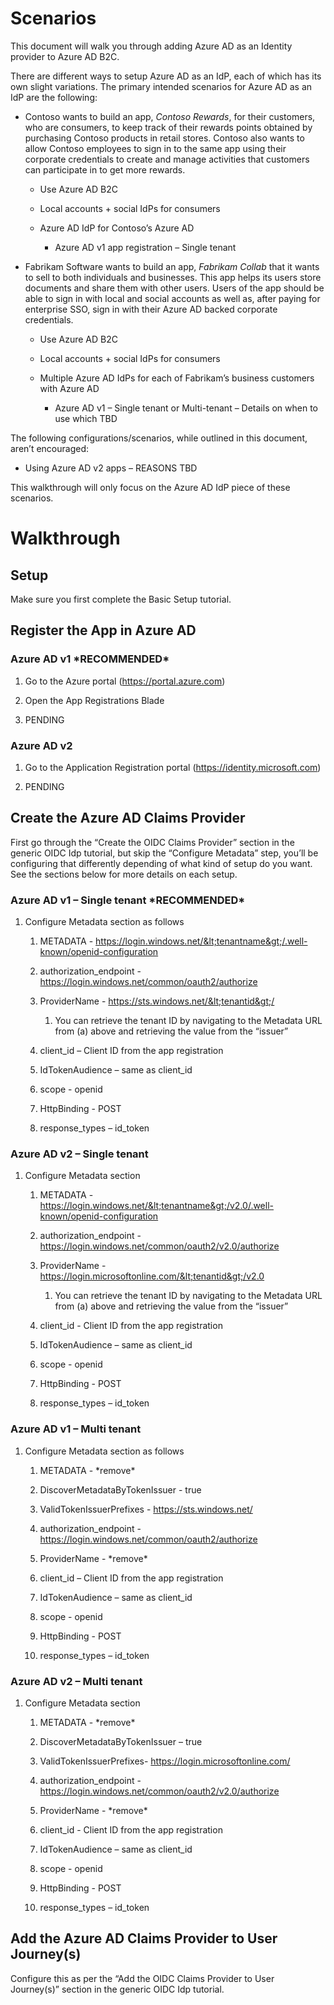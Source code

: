 Scenarios
=========

This document will walk you through adding Azure AD as an Identity
provider to Azure AD B2C.

There are different ways to setup Azure AD as an IdP, each of which has
its own slight variations. The primary intended scenarios for Azure AD
as an IdP are the following:

-  Contoso wants to build an app, *Contoso Rewards*, for their
    customers, who are consumers, to keep track of their rewards points
    obtained by purchasing Contoso products in retail stores. Contoso
    also wants to allow Contoso employees to sign in to the same app
    using their corporate credentials to create and manage activities
    that customers can participate in to get more rewards.

    -   Use Azure AD B2C

    -   Local accounts + social IdPs for consumers

    -   Azure AD IdP for Contoso’s Azure AD

        -   Azure AD v1 app registration – Single tenant

-  Fabrikam Software wants to build an app, *Fabrikam Collab* that it
    wants to sell to both individuals and businesses. This app helps its
    users store documents and share them with other users. Users of the
    app should be able to sign in with local and social accounts as well
    as, after paying for enterprise SSO, sign in with their Azure AD
    backed corporate credentials.

    -   Use Azure AD B2C

    -   Local accounts + social IdPs for consumers

    -   Multiple Azure AD IdPs for each of Fabrikam’s business customers
        with Azure AD

        -   Azure AD v1 – Single tenant or Multi-tenant – Details on
            when to use which TBD

The following configurations/scenarios, while outlined in this document,
aren’t encouraged:

-   Using Azure AD v2 apps – REASONS TBD

This walkthrough will only focus on the Azure AD IdP piece of these
scenarios.

Walkthrough
===========

Setup
-----

Make sure you first complete the Basic Setup tutorial.

Register the App in Azure AD
----------------------------

### Azure AD v1 \*RECOMMENDED\*

1.  Go to the Azure portal (<https://portal.azure.com>)

2.  Open the App Registrations Blade

3.  PENDING

### Azure AD v2

1.  Go to the Application Registration portal
    (<https://identity.microsoft.com>)

2.  PENDING

Create the Azure AD Claims Provider
-----------------------------------

First go through the “Create the OIDC Claims Provider” section in the
generic OIDC Idp tutorial, but skip the “Configure Metadata” step,
you’ll be configuring that differently depending of what kind of setup
do you want. See the sections below for more details on each setup.

### Azure AD v1 – Single tenant \*RECOMMENDED\*

1.  Configure Metadata section as follows

    1.  METADATA -
        https://login.windows.net/&lt;tenantname&gt;/.well-known/openid-configuration

    2.  authorization\_endpoint -
        https://login.windows.net/common/oauth2/authorize

    3.  ProviderName - https://sts.windows.net/&lt;tenantid&gt;/

        1.  You can retrieve the tenant ID by navigating to the Metadata
            URL from (a) above and retrieving the value from the
            “issuer”

    4.  client\_id – Client ID from the app registration

    5.  IdTokenAudience – same as client\_id

    6.  scope - openid

    7.  HttpBinding - POST

    8.  response\_types – id\_token

### Azure AD v2 – Single tenant

1.  Configure Metadata section

    1.  METADATA -
        https://login.windows.net/&lt;tenantname&gt;/v2.0/.well-known/openid-configuration

    2.  authorization\_endpoint -
        https://login.windows.net/common/oauth2/v2.0/authorize

    3.  ProviderName -
        https://login.microsoftonline.com/&lt;tenantid&gt;/v2.0

        1.  You can retrieve the tenant ID by navigating to the Metadata
            URL from (a) above and retrieving the value from the
            “issuer”

    4.  client\_id - Client ID from the app registration

    5.  IdTokenAudience – same as client\_id

    6.  scope - openid

    7.  HttpBinding - POST

    8.  response\_types – id\_token

### Azure AD v1 – Multi tenant

1.  Configure Metadata section as follows

    1.  METADATA - \*remove\*

    2.  DiscoverMetadataByTokenIssuer - true

    3.  ValidTokenIssuerPrefixes - https://sts.windows.net/

    4.  authorization\_endpoint -
        https://login.windows.net/common/oauth2/authorize

    5.  ProviderName - \*remove\*

    6.  client\_id – Client ID from the app registration

    7.  IdTokenAudience – same as client\_id

    8.  scope - openid

    9.  HttpBinding - POST

    10.  response\_types – id\_token

### Azure AD v2 – Multi tenant

1.  Configure Metadata section

    1.  METADATA - \*remove\*

    2.  DiscoverMetadataByTokenIssuer – true

    3.  ValidTokenIssuerPrefixes- https://login.microsoftonline.com/

    4.  authorization\_endpoint -
        https://login.windows.net/common/oauth2/v2.0/authorize

    5.  ProviderName - \*remove\*

    6.  client\_id - Client ID from the app registration

    7.  IdTokenAudience – same as client\_id

    8.  scope - openid

    9.  HttpBinding - POST

    10.  response\_types – id\_token

Add the Azure AD Claims Provider to User Journey(s)
---------------------------------------------------

Configure this as per the “Add the OIDC Claims Provider to User
Journey(s)” section in the generic OIDC Idp tutorial.          
